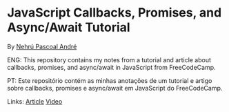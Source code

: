 # JavaScript Callbacks, Promises, and Async/Await Tutorial

By [Nehrú Pascoal André](https://www.linkedin.com/in/nehru-andre/)

ENG: This repository contains my notes from a tutorial and article about callbacks, promises, and async/await in JavaScript from FreeCodeCamp.

PT: Este repositório contém as minhas anotações de um tutorial e artigo sobre callbacks, promises e async/await em JavaScript do FreeCodeCamp.


Links: 
  [Article](https://www.freecodecamp.org/news/javascript-async-await-tutorial-learn-callbacks-promises-async-await-by-making-icecream/)
  [Video](https://www.youtube.com/watch?v=n5ZtTO1ArWg)
